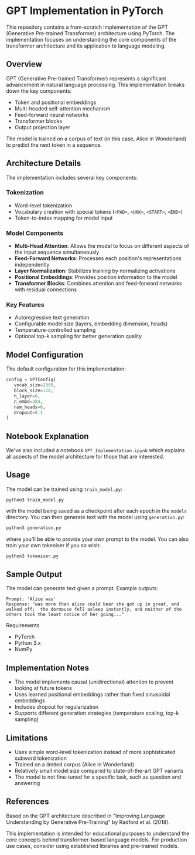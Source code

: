 # GPT Implementation in PyTorch

This repository contains a from-scratch implementation of the GPT (Generative Pre-trained Transformer) architecture using PyTorch. The implementation focuses on understanding the core components of the transformer architecture and its application to language modeling.

## Overview

GPT (Generative Pre-trained Transformer) represents a significant advancement in natural language processing. This implementation breaks down the key components:

- Token and positional embeddings
- Multi-headed self-attention mechanism  
- Feed-forward neural networks
- Transformer blocks
- Output projection layer

The model is trained on a corpus of text (in this case, Alice in Wonderland) to predict the next token in a sequence.

## Architecture Details

The implementation includes several key components:

### Tokenization
- Word-level tokenization
- Vocabulary creation with special tokens (`<PAD>`, `<UNK>`, `<START>`, `<END>`)
- Token-to-index mapping for model input

### Model Components
- **Multi-Head Attention**: Allows the model to focus on different aspects of the input sequence simultaneously
- **Feed-Forward Networks**: Processes each position's representations independently  
- **Layer Normalization**: Stabilizes training by normalizing activations
- **Positional Embeddings**: Provides position information to the model
- **Transformer Blocks**: Combines attention and feed-forward networks with residual connections

### Key Features
- Autoregressive text generation
- Configurable model size (layers, embedding dimension, heads)
- Temperature-controlled sampling
- Optional top-k sampling for better generation quality


## Model Configuration

The default configuration for this implementation:

```python
config = GPTConfig(
   vocab_size=2000, 
   block_size=128,
   n_layer=6,
   n_embd=384,
   num_heads=6,
   dropout=0.1
)
```

## Notebook Explanation
We've also included a notebook `GPT_Implementation.ipynb` which explains all aspects of the model architecture for those that are interested.

## Usage
The model can be trained using `train_model.py`:

```
python3 train_model.py
```

with the model being saved as a checkpoint after each epoch in the `models` directory. You can then generate text with the model using `generation.py`:

```python
python3 generation.py
```

where you'll be able to provide your own prompt to the model. You can also train your own tokeniser if you so wish:

```python
python3 tokeniser.py
```

## Sample Output
The model can generate text given a prompt. Example outputs:
```
Prompt: 'Alice was'
Response: "was more than alice could bear she got up in great, and walked off;  the dormouse fell asleep instantly, and neither of the others took the least notice of her going..."
```

Requirements
- PyTorch
- Python 3.x
- NumPy

## Implementation Notes

- The model implements causal (unidirectional) attention to prevent looking at future tokens
- Uses learned positional embeddings rather than fixed sinusoidal embeddings
- Includes dropout for regularization
- Supports different generation strategies (temperature scaling, top-k sampling)

## Limitations

- Uses simple word-level tokenization instead of more sophisticated subword tokenization
- Trained on a limited corpus (Alice in Wonderland)
- Relatively small model size compared to state-of-the-art GPT variants
- The model is not fine-tuned for a specific task, such as question and answering

## References
Based on the GPT architecture described in "Improving Language Understanding by Generative Pre-Training" by Radford et al. (2018).

This implementation is intended for educational purposes to understand the core concepts behind transformer-based language models. For production use cases, consider using established libraries and pre-trained models.